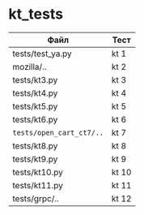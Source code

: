 # kt_tests

| Файл               | Тест |
|--------------------|------|
| tests/test_ya.py | kt 1 |
| mozilla/..       | kt 2 |
| tests/kt3.py     | kt 3 |
| tests/kt4.py     | kt 4 |
| tests/kt5.py     | kt 5 |
| tests/kt6.py     | kt 6 |
| `tests/open_cart_ct7/..`| kt 7 |
| tests/kt8.py     | kt 8 |
| tests/kt9.py     | kt 9 |
| tests/kt10.py    | kt 10|
| tests/kt11.py    | kt 11|
| tests/grpc/..    | kt 12|
